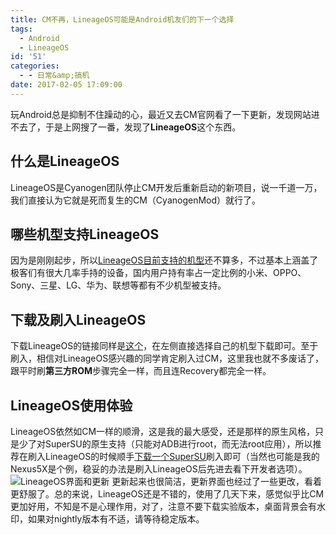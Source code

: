 ```yaml
---
title: CM不再，LineageOS可能是Android机友们的下一个选择
tags:
  - Android
  - LineageOS
id: '51'
categories:
  - - 日常&amp;搞机
date: 2017-02-05 17:09:00
---
```


玩Android总是抑制不住躁动的心，最近又去CM官网看了一下更新，发现网站进不去了，于是上网搜了一番，发现了**LineageOS**这个东西。

## 什么是LineageOS

LineageOS是Cyanogen团队停止CM开发后重新启动的新项目，说一千道一万，我们直接认为它就是死而复生的CM（CyanogenMod）就行了。

## 哪些机型支持LineageOS

因为是刚刚起步，所以[LineageOS目前支持的机型](https://download.lineageos.org)还不算多，不过基本上涵盖了极客们有很大几率手持的设备，国内用户持有率占一定比例的小米、OPPO、Sony、三星、LG、华为、联想等都有不少机型被支持。

## 下载及刷入LineageOS

下载LineageOS的链接同样是[这个](https://download.lineageos.org/)，在左侧直接选择自己的机型下载即可。至于刷入，相信对LineageOS感兴趣的同学肯定刷入过CM，这里我也就不多废话了，跟平时刷**第三方ROM**步骤完全一样，而且连Recovery都完全一样。

## LineageOS使用体验

LineageOS依然如CM一样的顺滑，这是我的最大感受，还是那样的原生风格，只是少了对SuperSU的原生支持（只能对ADB进行root，而无法root应用），所以推荐在刷入LineageOS的时候顺手[下载一个SuperSU](http://www.supersu.com/download)刷入即可（当然也可能是我的Nexus5X是个例，稳妥的办法是刷入LineageOS后先进去看下开发者选项）。 ![LineageOS界面和更新](https://ooo.0o0.ooo/2017/02/06/5897d024604f3.jpg) 更新起来也很简洁，更新界面也经过了一些更改，看着更舒服了。总的来说，LineageOS还是不错的，使用了几天下来，感觉似乎比CM更加好用，不知是不是心理作用，对了，注意不要下载实验版本，桌面背景会有水印，如果对nightly版本有不适，请等待稳定版本。